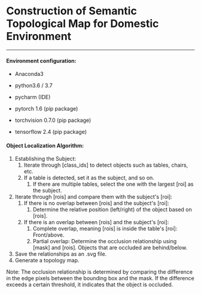 # Construction of Semantic Topological Map for Domestic Environment
---
#### Environment configuration:
- Anaconda3

- python3.6 / 3.7

- pycharm (IDE)

- pytorch 1.6 (pip package)

- torchvision 0.7.0 (pip package)

- tensorflow 2.4 (pip package)

  

#### Object Localization Algorithm:
1. Establishing the Subject:
   1. Iterate through [class_ids] to detect objects such as tables, chairs, etc.
   2. If a table is detected, set it as the subject, and so on.
      1. If there are multiple tables, select the one with the largest [roi] as the subject.
2. Iterate through [rois] and compare them with the subject's [roi]:
   1. If there is no overlap between [rois] and the subject's [roi]:
      1. Determine the relative position (left/right) of the object based on [rois].
   2. If there is an overlap between [rois] and the subject's [roi]:
      1. Complete overlap, meaning [rois] is inside the table's [roi]: Front/above.
      2. Partial overlap: Determine the occlusion relationship using [mask] and [rois]. Objects that are occluded are behind/below.
3. Save the relationships as an .svg file.
4. Generate a topology map.
   
Note: The occlusion relationship is determined by comparing the difference in the edge pixels between the bounding box and the mask. If the difference exceeds a certain threshold, it indicates that the object is occluded.
